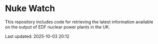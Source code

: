 # Nuke Watch

This repository includes code for retrieving the latest information available on the output of EDF nuclear power plants in the UK.

Last updated: 2025-10-03 20:12